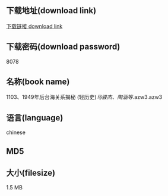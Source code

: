 ## 下载地址(download link)
[下载链接 download link](https://voluble-croquembouche-d321dc.netlify.app/?s=1103%E3%80%811949%E5%B9%B4%E5%90%8E%E5%8F%B0%E6%B5%B7%E5%85%B3%E7%B3%BB%E6%8F%AD%E7%A7%98+%28%E8%BD%BB%E5%8E%86%E5%8F%B2%29_%E9%A9%AC%E9%AA%8F%E6%9D%B0%E3%80%81%E9%99%B6%E6%B6%B5%E7%AD%89_.azw3)

## 下载密码(download password)
8078

## 名称(book name)
1103、1949年后台海关系揭秘 (轻历史)_马骏杰、陶涵等_.azw3.azw3

## 语言(language)
chinese

## MD5


## 大小(filesize)
1.5 MB
